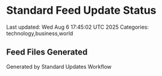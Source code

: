 # Standard Feed Update Status
Last updated: Wed Aug  6 17:45:02 UTC 2025
Categories: technology,business,world

## Feed Files Generated

Generated by Standard Updates Workflow
